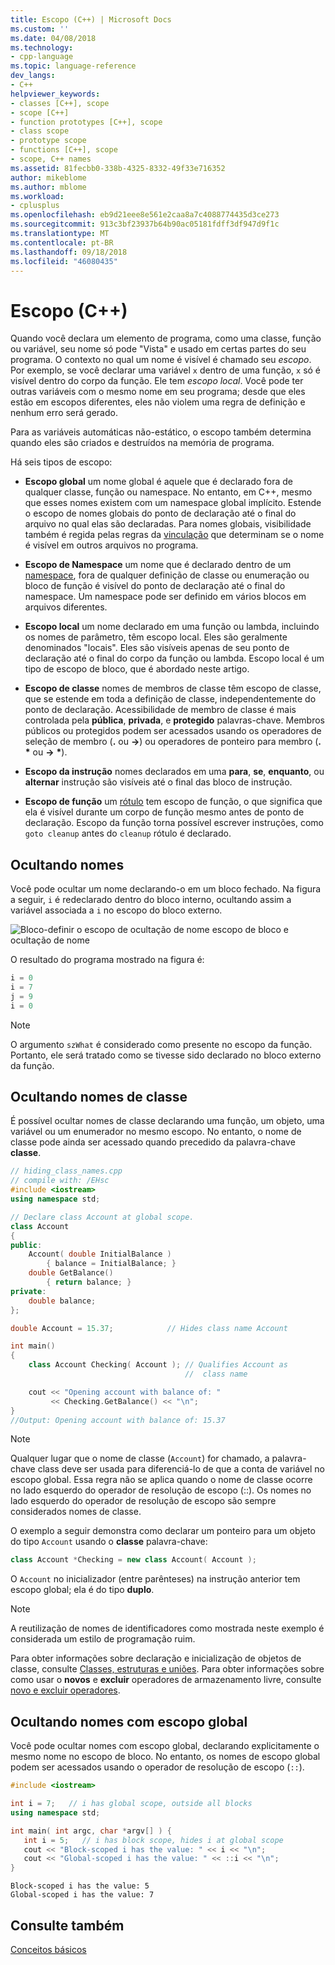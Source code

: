 ```yaml
---
title: Escopo (C++) | Microsoft Docs
ms.custom: ''
ms.date: 04/08/2018
ms.technology:
- cpp-language
ms.topic: language-reference
dev_langs:
- C++
helpviewer_keywords:
- classes [C++], scope
- scope [C++]
- function prototypes [C++], scope
- class scope
- prototype scope
- functions [C++], scope
- scope, C++ names
ms.assetid: 81fecbb0-338b-4325-8332-49f33e716352
author: mikeblome
ms.author: mblome
ms.workload:
- cplusplus
ms.openlocfilehash: eb9d21eee8e561e2caa8a7c4088774435d3ce273
ms.sourcegitcommit: 913c3bf23937b64b90ac05181fdff3df947d9f1c
ms.translationtype: MT
ms.contentlocale: pt-BR
ms.lasthandoff: 09/18/2018
ms.locfileid: "46080435"
---
```

# <a name="scope-c"></a>Escopo (C++)

Quando você declara um elemento de programa, como uma classe, função ou variável, seu nome só pode "Vista" e usado em certas partes do seu programa. O contexto no qual um nome é visível é chamado seu *escopo*. Por exemplo, se você declarar uma variável `x` dentro de uma função, `x` só é visível dentro do corpo da função. Ele tem *escopo local*. Você pode ter outras variáveis com o mesmo nome em seu programa; desde que eles estão em escopos diferentes, eles não violem uma regra de definição e nenhum erro será gerado.

Para as variáveis automáticas não-estático, o escopo também determina quando eles são criados e destruídos na memória de programa.

Há seis tipos de escopo:

- **Escopo global** um nome global é aquele que é declarado fora de qualquer classe, função ou namespace. No entanto, em C++, mesmo que esses nomes existem com um namespace global implícito. Estende o escopo de nomes globais do ponto de declaração até o final do arquivo no qual elas são declaradas. Para nomes globais, visibilidade também é regida pelas regras da [vinculação](program-and-linkage-cpp.md) que determinam se o nome é visível em outros arquivos no programa.

- **Escopo de Namespace** um nome que é declarado dentro de um [namespace](namespaces-cpp.md), fora de qualquer definição de classe ou enumeração ou bloco de função é visível do ponto de declaração até o final do namespace. Um namespace pode ser definido em vários blocos em arquivos diferentes.

- **Escopo local** um nome declarado em uma função ou lambda, incluindo os nomes de parâmetro, têm escopo local. Eles são geralmente denominados "locais". Eles são visíveis apenas de seu ponto de declaração até o final do corpo da função ou lambda. Escopo local é um tipo de escopo de bloco, que é abordado neste artigo.

- **Escopo de classe** nomes de membros de classe têm escopo de classe, que se estende em toda a definição de classe, independentemente do ponto de declaração. Acessibilidade de membro de classe é mais controlada pela **pública**, **privada**, e **protegido** palavras-chave. Membros públicos ou protegidos podem ser acessados usando os operadores de seleção de membro (**.** ou **->**) ou operadores de ponteiro para membro (**.** <strong>\*</strong> ou **->** <strong>\*</strong>).

- **Escopo da instrução** nomes declarados em uma **para**, **se**, **enquanto**, ou **alternar** instrução são visíveis até o final das bloco de instrução.

- **Escopo de função** um [rótulo](labeled-statements.md) tem escopo de função, o que significa que ela é visível durante um corpo de função mesmo antes de ponto de declaração. Escopo da função torna possível escrever instruções, como `goto cleanup` antes do `cleanup` rótulo é declarado.

## <a name="hiding-names"></a>Ocultando nomes

Você pode ocultar um nome declarando-o em um bloco fechado. Na figura a seguir, `i` é redeclarado dentro do bloco interno, ocultando assim a variável associada a `i` no escopo do bloco externo.

![Bloco&#45;definir o escopo de ocultação de nome](../cpp/media/vc38sf1.png "vc38SF1") escopo de bloco e ocultação de nome

O resultado do programa mostrado na figura é:

```cpp
i = 0
i = 7
j = 9
i = 0
```

> [!NOTE]
> O argumento `szWhat` é considerado como presente no escopo da função. Portanto, ele será tratado como se tivesse sido declarado no bloco externo da função.

## <a name="hiding-class-names"></a>Ocultando nomes de classe

É possível ocultar nomes de classe declarando uma função, um objeto, uma variável ou um enumerador no mesmo escopo. No entanto, o nome de classe pode ainda ser acessado quando precedido da palavra-chave **classe**.

```cpp
// hiding_class_names.cpp
// compile with: /EHsc
#include <iostream>
using namespace std;

// Declare class Account at global scope.
class Account
{
public:
    Account( double InitialBalance )
        { balance = InitialBalance; }
    double GetBalance()
        { return balance; }
private:
    double balance;
};

double Account = 15.37;            // Hides class name Account

int main()
{
    class Account Checking( Account ); // Qualifies Account as
                                       //  class name

    cout << "Opening account with balance of: "
         << Checking.GetBalance() << "\n";
}
//Output: Opening account with balance of: 15.37
```

> [!NOTE]
> Qualquer lugar que o nome de classe (`Account`) for chamado, a palavra-chave class deve ser usada para diferenciá-lo de que a conta de variável no escopo global. Essa regra não se aplica quando o nome de classe ocorre no lado esquerdo do operador de resolução de escopo (::). Os nomes no lado esquerdo do operador de resolução de escopo são sempre considerados nomes de classe.

O exemplo a seguir demonstra como declarar um ponteiro para um objeto do tipo `Account` usando o **classe** palavra-chave:

```cpp
class Account *Checking = new class Account( Account );
```

O `Account` no inicializador (entre parênteses) na instrução anterior tem escopo global; ela é do tipo **duplo**.

> [!NOTE]
> A reutilização de nomes de identificadores como mostrada neste exemplo é considerada um estilo de programação ruim.

Para obter informações sobre declaração e inicialização de objetos de classe, consulte [Classes, estruturas e uniões](../cpp/classes-and-structs-cpp.md). Para obter informações sobre como usar o **novos** e **excluir** operadores de armazenamento livre, consulte [novo e excluir operadores](new-and-delete-operators.md).

## <a name="hiding-names-with-global-scope"></a>Ocultando nomes com escopo global

Você pode ocultar nomes com escopo global, declarando explicitamente o mesmo nome no escopo de bloco. No entanto, os nomes de escopo global podem ser acessados usando o operador de resolução de escopo (`::`).

```cpp
#include <iostream>

int i = 7;   // i has global scope, outside all blocks
using namespace std;

int main( int argc, char *argv[] ) {
   int i = 5;   // i has block scope, hides i at global scope
   cout << "Block-scoped i has the value: " << i << "\n";
   cout << "Global-scoped i has the value: " << ::i << "\n";
}
```

```Output
Block-scoped i has the value: 5
Global-scoped i has the value: 7
```

## <a name="see-also"></a>Consulte também

[Conceitos básicos](../cpp/basic-concepts-cpp.md)